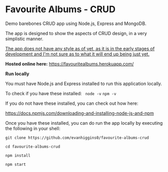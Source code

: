 # Favourite Albums - CRUD

Demo barebones CRUD app using Node.js, Express and MongoDB.

The app is designed to show the aspects of CRUD design, in a very simplistic manner.

<u>The app does not have any style as of yet, as it is in the early stages of development
and I'm not sure as to what it will end up being just yet.</u>
<br>

<b>Hosted online here:</b> https://favouritealbums.herokuapp.com/

<b>Run locally</b>

You must have Node.js and Express installed to run this application locally.

To check if you have these installed:
``` node -v```
 ```npm -v```
    
If you do not have these installed, you can check out how here:

https://docs.npmjs.com/downloading-and-installing-node-js-and-npm

Once you have these installed, you can do run the app locally by executing the following in your shell:
```
git clone https://github.com/evanhiggins0/favourite-albums-crud

cd favourite-albums-crud

npm install

npm start
```

